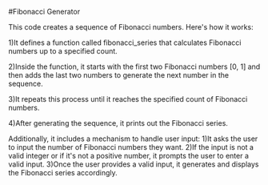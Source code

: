 #Fibonacci Generator   

This code creates a sequence of Fibonacci numbers. Here's how it works:

1)It defines a function called fibonacci_series that calculates Fibonacci numbers up to a specified count.


2)Inside the function, it starts with the first two Fibonacci numbers [0, 1] and then adds the last two numbers to generate the next number in the sequence.


3)It repeats this process until it reaches the specified count of Fibonacci numbers.


4)After generating the sequence, it prints out the Fibonacci series.

Additionally, it includes a mechanism to handle user input:
1)It asks the user to input the number of Fibonacci numbers they want.
2)If the input is not a valid integer or if it's not a positive number, it prompts the user to enter a valid input.
3)Once the user provides a valid input, it generates and displays the Fibonacci series accordingly.
